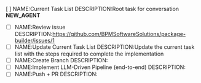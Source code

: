 [ ] NAME:Current Task List DESCRIPTION:Root task for conversation __NEW_AGENT__
-[ ] NAME:Review issue DESCRIPTION:https://github.com/BPMSoftwareSolutions/package-builder/issues/1
-[ ] NAME:Update Current Task List DESCRIPTION:Update the current task list with the steps required to complete the implementation
-[ ] NAME:Create Branch DESCRIPTION:
-[ ] NAME:Implement LLM-Driven Pipeline (end-to-end) DESCRIPTION:
-[ ] NAME:Push + PR DESCRIPTION: